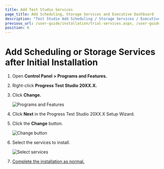 ```yaml
---
title: Add Test Studio Services
page_title: Add Scheduling, Storage Services and Executive Dashboard
description: "Test Studio Add Scheduling / Storage Services / Executive Dashboard after initial installation. I want to add scheduling to my current Test studio. How to schedule test lists on remote machines with Test Studio? Executive Dashboard is not available. How to add Executive Dashboard?"
previous_url: /user-guide/installation/trial-services.aspx, /user-guide/installation/trial-services
position: 6
---
```

# Add Scheduling or Storage Services after Initial Installation #

1.	Open __Control Panel > Programs and Features.__

2.	Right-click __Progress Test Studio 20XX.X.__

3.	Click __Change.__

	![Programs and Features](/img/general-information/installation/add-services/fig1.png)

4.	Click __Next__ in the Progress Test Studio 20XX.X Setup Wizard.
5.	Click the __Change__ button.

	![Change button](/img/general-information/installation/add-services/fig2.png)

6.	Select the services to install.

	
	![Select services](/img/general-information/installation/add-services/fig3.png)

7.	<a href="install-procedure" target="_blank">Complete the installation as normal.</a>

